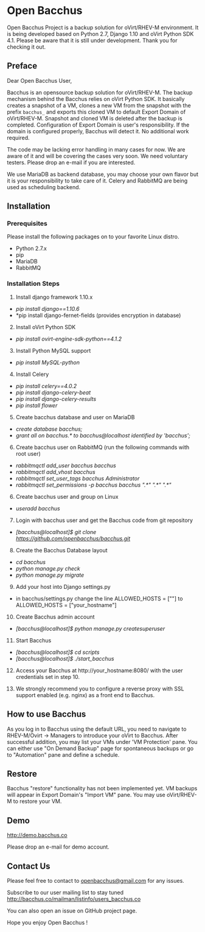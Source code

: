 # Open Bacchus 
Open Bacchus Project is a backup solution for oVirt/RHEV-M environment. It is being developed based on Python 2.7, Django 1.10 and oVirt Python SDK 4.1. Please be aware that it is still under development.
Thank you for checking it out.

## Preface
Dear Open Bacchus User,

Bacchus is an opensource backup solution for oVirt/RHEV-M. The backup mechanism behind the Bacchus relies on oVirt Python SDK. It basically creates a snapshot of a VM, clones a new VM from the snapshot with the prefix `bacchus_` and exports this cloned VM to default Export Domain of oVirt/RHEV-M. Snapshot and cloned VM is deleted after the backup is completed. Configuration of Export Domain is user's responsibility. If the domain is configured properly, Bacchus will detect it. No additional work required.

The code may be lacking error handling in many cases for now. We are aware of it and will be covering the cases very soon. We need voluntary testers. Please drop an e-mail if you are interested.

We use MariaDB as backend database, you may choose your own flavor but it is your responsibility to take care of it. Celery and RabbitMQ are being used as scheduling backend.


## Installation
### Prerequisites
Please install the following packages on to your favorite Linux distro.
- Python 2.7.x
- pip
- MariaDB
- RabbitMQ

### Installation Steps
1. Install django framework 1.10.x
- *pip install django==1.10.6*
- *pip install django-fernet-fields   (provides encryption in database)

2. Install oVirt Python SDK
- *pip install ovirt-engine-sdk-python==4.1.2*

3. Install Python MySQL support
- *pip install MySQL-python*

4. Install Celery
- *pip install celery==4.0.2*
- *pip install django-celery-beat*
- *pip install django-celery-results*
- *pip install flower*

5. Create bacchus database and user on MariaDB
- *create database bacchus;*
- *grant all on bacchus.\* to bacchus@localhost identified by 'bacchus';*

6. Create bacchus user on RabbitMQ (run the following commands with root user)
- *rabbitmqctl add_user bacchus bacchus*
- *rabbitmqctl add_vhost bacchus*
- *rabbitmqctl set_user_tags bacchus Administrator*
- *rabbitmqctl set_permissions -p bacchus bacchus ".\*" ".\*" ".\*"*

6. Create bacchus user and group on Linux
- *useradd bacchus*

7. Login with bacchus user and get the Bacchus code from git repository
- *[bacchus@localhost]$ git clone https://github.com/openbacchus/bacchus.git*

8. Create the Bacchus Database layout 
- *cd bacchus*
- *python manage.py check*
- *python manage.py migrate*

9. Add your host into Django settings.py
- in bacchus/settings.py change the line ALLOWED_HOSTS = [""] to ALLOWED_HOSTS = ["your_hostname"]

10. Create Bacchus admin account
- *[bacchus@localhost]$ python manage.py createsuperuser*

11. Start Bacchus
- *[bacchus@localhost]$ cd scripts*
- *[bacchus@localhost]$ ./start_bacchus*

12. Access your Bacchus at http://your_hostname:8080/ with the user credentials set in step 10.

13. We strongly recommend you to configure a reverse proxy with SSL support enabled (e.g. nginx) as a front end to Bacchus.

## How to use Bacchus

As you log in to Bacchus using the default URL, you need to navigate to RHEV-M/Ovirt -> Managers to introduce your oVirt to Bacchus. After successful addition, you may list your VMs under 'VM Protection' pane. You can either use "On Demand Backup" page for spontaneous backups or go to "Automation" pane and define a schedule.

## Restore

Bacchus "restore" functionality has not been implemented yet. VM backups will appear in Export Domain's "Import VM" pane. You may use oVirt/RHEV-M to restore your VM.

## Demo

http://demo.bacchus.co

Please drop an e-mail for demo account.

## Contact Us

Please feel free to contact to openbacchus@gmail.com for any issues.

Subscribe to our user mailing list to stay tuned http://bacchus.co/mailman/listinfo/users_bacchus.co

You can also open an issue on GitHub project page.

Hope you enjoy Open Bacchus !

